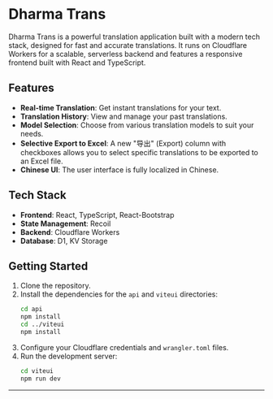 # Dharma Trans

Dharma Trans is a powerful translation application built with a modern tech stack, designed for fast and accurate translations. It runs on Cloudflare Workers for a scalable, serverless backend and features a responsive frontend built with React and TypeScript.

## Features

-   **Real-time Translation**: Get instant translations for your text.
-   **Translation History**: View and manage your past translations.
-   **Model Selection**: Choose from various translation models to suit your needs.
-   **Selective Export to Excel**: A new "导出" (Export) column with checkboxes allows you to select specific translations to be exported to an Excel file.
-   **Chinese UI**: The user interface is fully localized in Chinese.

## Tech Stack

-   **Frontend**: React, TypeScript, React-Bootstrap
-   **State Management**: Recoil
-   **Backend**: Cloudflare Workers
-   **Database**: D1, KV Storage

## Getting Started

1.  Clone the repository.
2.  Install the dependencies for the `api` and `viteui` directories:
    ```bash
    cd api
    npm install
    cd ../viteui
    npm install
    ```
3.  Configure your Cloudflare credentials and `wrangler.toml` files.
4.  Run the development server:
    ```bash
    cd viteui
    npm run dev
    ```

---
